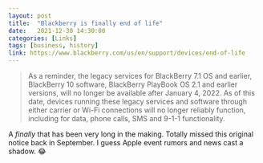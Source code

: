 ```yaml
---
layout: post
title:  "Blackberry is finally end of life"
date:   2021-12-30 14:30:00
categories: [Links]
tags: [business, history]
link: https://www.blackberry.com/us/en/support/devices/end-of-life
---
```


>As a reminder, the legacy services for BlackBerry 7.1 OS and earlier, BlackBerry 10 software, BlackBerry PlayBook OS 2.1 and earlier versions, will no longer be available after January 4, 2022.  As of this date, devices running these legacy services and software through either carrier or Wi-Fi connections will no longer reliably function, including for data, phone calls, SMS and 9-1-1 functionality.

A *finally* that has been very long in the making. Totally missed this original notice back in September. I guess Apple event rumors and news cast a shadow. 😂
